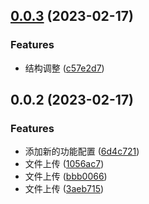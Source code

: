 

## [0.0.3](https://github.com/fang-kang/nest-demo/compare/0.0.2...0.0.3) (2023-02-17)


### Features

* 结构调整 ([c57e2d7](https://github.com/fang-kang/nest-demo/commit/c57e2d720c84be2b0af50f76df8704f63a5f8c01))

## 0.0.2 (2023-02-17)


### Features

* 添加新的功能配置 ([6d4c721](https://github.com/fang-kang/nest-demo/commit/6d4c7213d580d49e709c6364919455b679c23a6a))
* 文件上传 ([1056ac7](https://github.com/fang-kang/nest-demo/commit/1056ac7417b5c0b0f614debce4e4c1feac24e418))
* 文件上传 ([bbb0066](https://github.com/fang-kang/nest-demo/commit/bbb0066bd59bd5fa33dec5bf1990d2e404c0ab33))
* 文件上传 ([3aeb715](https://github.com/fang-kang/nest-demo/commit/3aeb7151b8be132173f0af4d084151259de5b24e))